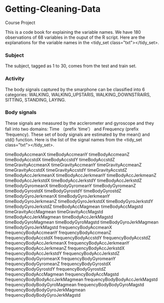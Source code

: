 # Getting-Cleaning-Data
Course Project

This is a code book for explaining the variable names. We have 180 observations of 68 variables in the ouput of the R script. Here are the explanations for the variable names in the <tidy_set class="txt"></tidy_set>.

### Subject

The subject, tagged as 1 to 30, comes from the test and train set.

### Activity

The body signals captured by the smarphone can be classified into 6 categories: WALKING, WALKING_UPSTARIS, WALKING_DOWNSTRAIRS, SITTING, STANDING, LAYING.

### Body signals
These signals are measured by the acclerometer and gyroscope and they fall into two domains: Time （prefix ‘time’） and Frequency (prefix ‘frequency). These set of body signals are estimated by the mean() and std() function. Here is the list of the signal names from the <tidy_set class="txt"></tidy_set>.

timeBodyAccmeanX
timeBodyAccmeanY
timeBodyAccmeanZ
timeBodyAccstdX
timeBodyAccstdY
timeBodyAccstdZ
timeGravityAccmeanX
timeGravityAccmeanY
timeGravityAccmeanZ
timeGravityAccstdX
timeGravityAccstdY
timeGravityAccstdZ
timeBodyAccJerkmeanX
timeBodyAccJerkmeanY
timeBodyAccJerkmeanZ
timeBodyAccJerkstdX
timeBodyAccJerkstdY
timeBodyAccJerkstdZ
timeBodyGyromeanX
timeBodyGyromeanY
timeBodyGyromeanZ
timeBodyGyrostdX
timeBodyGyrostdY
timeBodyGyrostdZ
timeBodyGyroJerkmeanX
timeBodyGyroJerkmeanY
timeBodyGyroJerkmeanZ
timeBodyGyroJerkstdX
timeBodyGyroJerkstdY
timeBodyGyroJerkstdZ
timeBodyAccMagmean
timeBodyAccMagstd
timeGravityAccMagmean
timeGravityAccMagstd
timeBodyAccJerkMagmean
timeBodyAccJerkMagstd
timeBodyGyroMagmean
timeBodyGyroMagstd
timeBodyGyroJerkMagmean
timeBodyGyroJerkMagstd
frequencyBodyAccmeanX
frequencyBodyAccmeanY
frequencyBodyAccmeanZ
frequencyBodyAccstdX
frequencyBodyAccstdY
frequencyBodyAccstdZ
frequencyBodyAccJerkmeanX
frequencyBodyAccJerkmeanY
frequencyBodyAccJerkmeanZ
frequencyBodyAccJerkstdX
frequencyBodyAccJerkstdY
frequencyBodyAccJerkstdZ
frequencyBodyGyromeanX
frequencyBodyGyromeanY
frequencyBodyGyromeanZ
frequencyBodyGyrostdX
frequencyBodyGyrostdY
frequencyBodyGyrostdZ
frequencyBodyAccMagmean
frequencyBodyAccMagstd
frequencyBodyBodyAccJerkMagmean
frequencyBodyBodyAccJerkMagstd
frequencyBodyBodyGyroMagmean
frequencyBodyBodyGyroMagstd
frequencyBodyBodyGyroJerkMagmean
frequencyBodyBodyGyroJerkMagstd